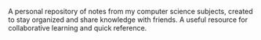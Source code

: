 A personal repository of notes from my computer science subjects, created to stay organized and share knowledge with friends. A useful resource for collaborative learning and quick reference.
